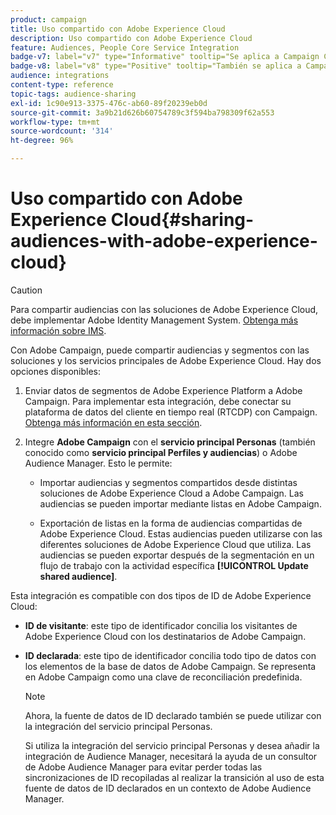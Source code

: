 ```yaml
---
product: campaign
title: Uso compartido con Adobe Experience Cloud
description: Uso compartido con Adobe Experience Cloud
feature: Audiences, People Core Service Integration
badge-v7: label="v7" type="Informative" tooltip="Se aplica a Campaign Classic v7"
badge-v8: label="v8" type="Positive" tooltip="También se aplica a Campaign v8"
audience: integrations
content-type: reference
topic-tags: audience-sharing
exl-id: 1c90e913-3375-476c-ab60-89f20239eb0d
source-git-commit: 3a9b21d626b60754789c3f594ba798309f62a553
workflow-type: tm+mt
source-wordcount: '314'
ht-degree: 96%

---
```


# Uso compartido con Adobe Experience Cloud{#sharing-audiences-with-adobe-experience-cloud}



>[!CAUTION]
>
>Para compartir audiencias con las soluciones de Adobe Experience Cloud, debe implementar Adobe Identity Management System. [Obtenga más información sobre IMS](../../integrations/using/about-adobe-id.md).

Con Adobe Campaign, puede compartir audiencias y segmentos con las soluciones y los servicios principales de Adobe Experience Cloud. Hay dos opciones disponibles:

1. Enviar datos de segmentos de Adobe Experience Platform a Adobe Campaign. Para implementar esta integración, debe conectar su plataforma de datos del cliente en tiempo real (RTCDP) con Campaign. [Obtenga más información en esta sección](https://experienceleague.adobe.com/docs/experience-platform/destinations/catalog/email-marketing/adobe-campaign.html?lang=es#catalog).

1. Integre **Adobe Campaign** con el **servicio principal Personas** (también conocido como **servicio principal Perfiles y audiencias**) o Adobe Audience Manager. Esto le permite:

   * Importar audiencias y segmentos compartidos desde distintas soluciones de Adobe Experience Cloud a Adobe Campaign. Las audiencias se pueden importar mediante listas en Adobe Campaign.

   * Exportación de listas en la forma de audiencias compartidas de Adobe Experience Cloud. Estas audiencias pueden utilizarse con las diferentes soluciones de Adobe Experience Cloud que utiliza. Las audiencias se pueden exportar después de la segmentación en un flujo de trabajo con la actividad específica **[!UICONTROL Update shared audience]**.

Esta integración es compatible con dos tipos de ID de Adobe Experience Cloud:

* **ID de visitante**: este tipo de identificador concilia los visitantes de Adobe Experience Cloud con los destinatarios de Adobe Campaign.
* **ID declarada**: este tipo de identificador concilia todo tipo de datos con los elementos de la base de datos de Adobe Campaign. Se representa en Adobe Campaign como una clave de reconciliación predefinida.

  >[!NOTE]
  >
  > Ahora, la fuente de datos de ID declarado también se puede utilizar con la integración del servicio principal Personas.
  >
  >Si utiliza la integración del servicio principal Personas y desea añadir la integración de Audience Manager, necesitará la ayuda de un consultor de Adobe Audience Manager para evitar perder todas las sincronizaciones de ID recopiladas al realizar la transición al uso de esta fuente de datos de ID declarados en un contexto de Adobe Audience Manager.
